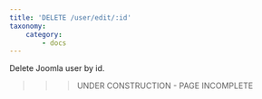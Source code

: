 ```yaml
---
title: 'DELETE /user/edit/:id'
taxonomy:
    category:
        - docs
---
```


Delete Joomla user by id.

>>> UNDER CONSTRUCTION - PAGE INCOMPLETE